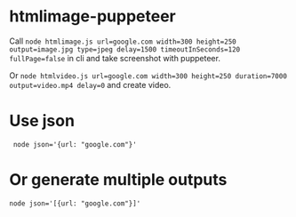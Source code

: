 # htmlimage-puppeteer

Call ```node htmlimage.js url=google.com width=300 height=250 output=image.jpg type=jpeg delay=1500 timeoutInSeconds=120 fullPage=false``` in cli and take screenshot with puppeteer.

Or ```node htmlvideo.js url=google.com width=300 height=250 duration=7000 output=video.mp4 delay=0``` and create video.

# Use json

``` node json='{url: "google.com"}'```

# Or generate multiple outputs

``` node json='[{url: "google.com"}]' ```